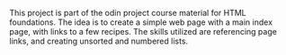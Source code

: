 This project is part of the odin project course material for HTML foundations. 
The idea is to create a simple web page with a main index page, with links to a few recipes.
The skills utilized are referencing page links, and creating unsorted and numbered lists.